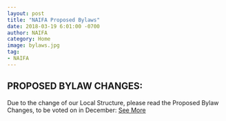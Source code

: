 ```yaml
---
layout: post
title: "NAIFA Proposed Bylaws"
date: 2018-03-19 6:01:00 -0700
author: NAIFA
category: Home
image: bylaws.jpg
tag:
- NAIFA
---
```


## PROPOSED BYLAW CHANGES:
Due to the change of our Local Structure, please read the Proposed Bylaw Changes, to be voted on in December: [See More](/images/2018_NAIFA_Proposed_Bylaws.pdf)

